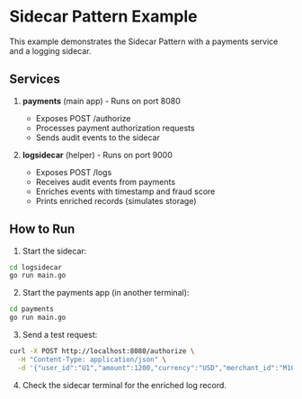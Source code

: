 # Sidecar Pattern Example

This example demonstrates the Sidecar Pattern with a payments service and a logging sidecar.

## Services

1. **payments** (main app) - Runs on port 8080
   - Exposes POST /authorize
   - Processes payment authorization requests
   - Sends audit events to the sidecar

2. **logsidecar** (helper) - Runs on port 9000
   - Exposes POST /logs
   - Receives audit events from payments
   - Enriches events with timestamp and fraud score
   - Prints enriched records (simulates storage)

## How to Run

1. Start the sidecar:
```bash
cd logsidecar
go run main.go
```

2. Start the payments app (in another terminal):
```bash
cd payments
go run main.go
```

3. Send a test request:
```bash
curl -X POST http://localhost:8080/authorize \
  -H "Content-Type: application/json" \
  -d '{"user_id":"U1","amount":1200,"currency":"USD","merchant_id":"M10","ip_address":"203.0.113.10","device_id":"D-abc"}'
```

4. Check the sidecar terminal for the enriched log record.
